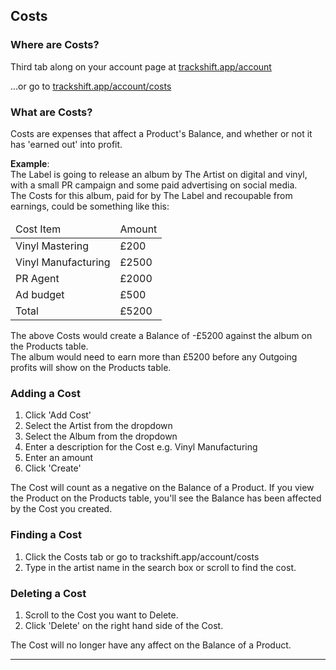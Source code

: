 <a id="costs"></a>
## Costs

### Where are Costs?

Third tab along on your account page at [trackshift.app/account](trackshift.app/account)

...or go to [trackshift.app/account/costs](trackshift.app/account/costs)

### What are Costs?
Costs are expenses that affect a Product's Balance, and whether or not it has 'earned out' into profit.

<aside>
<strong>Example</strong>:<br />
The Label is going to release an album by The Artist on digital and vinyl, with a small PR campaign and some paid advertising on social media.<br />
The Costs for this album, paid for by The Label and recoupable from earnings, could be something like this:

<table>
 <thead>
    <tr>
<td>Cost Item</td>
<td>Amount</td>
</tr>
</thead>
<tbody>
<tr>
<td>Vinyl Mastering</td><td>£200</td>
</tr>
<tr>
<td>Vinyl Manufacturing</td><td>£2500</td>
</tr>
<tr>
<td>PR Agent</td><td>£2000</td>
</tr>
<tr>
<td>Ad budget</td><td>£500</td>
</tr>
<tr class="totals">
<td>Total</td><td>£5200</td>
</tr>
</tbody>
</table>
The above Costs would create a Balance of -£5200 against the album on the Products table.<br />
The album would need to earn more than £5200 before any Outgoing profits will show on the Products table.
</aside>

### Adding a Cost

1. Click 'Add Cost'
2. Select the Artist from the dropdown
3. Select the Album from the dropdown
4. Enter a description for the Cost e.g. Vinyl Manufacturing
5. Enter an amount
6. Click 'Create'

The Cost will count as a negative on the Balance of a Product. If you view the Product on the Products table, you'll see the Balance has been affected by the Cost you created.

### Finding a Cost

1. Click the Costs tab or go to trackshift.app/account/costs
2. Type in the artist name in the search box or scroll to find the cost.

### Deleting a Cost

1. Scroll to the Cost you want to Delete.
2. Click 'Delete' on the right hand side of the Cost.

The Cost will no longer have any affect on the Balance of a Product.

<hr>